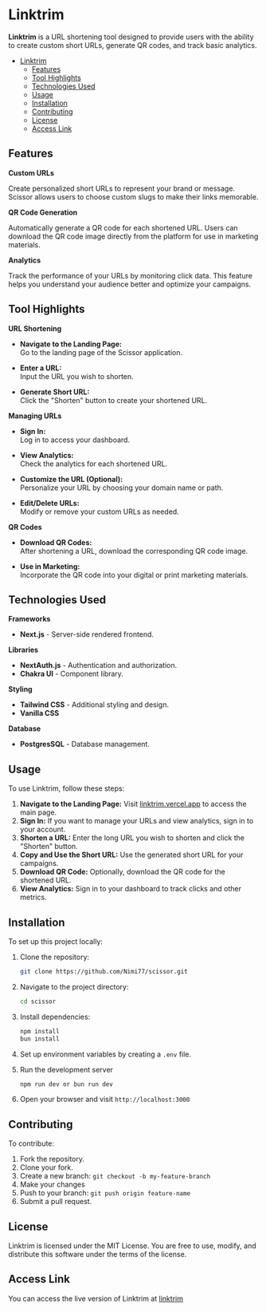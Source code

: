 # Linktrim

**Linktrim** is a URL shortening tool designed to provide users with the ability to create custom short URLs, generate QR codes, and track basic analytics.

- [Linktrim](#linktrim)
  - [Features](#features)
  - [Tool Highlights](#tool-highlights)
  - [Technologies Used](#technologies-used)
  - [Usage](#usage)
  - [Installation](#installation)
  - [Contributing](#contributing)
  - [License](#license)
  - [Access Link](#access-link)

## Features

**Custom URLs**

Create personalized short URLs to represent your brand or message. Scissor allows users to choose custom slugs to make their links memorable.

**QR Code Generation**

Automatically generate a QR code for each shortened URL. Users can download the QR code image directly from the platform for use in marketing materials.

**Analytics**

Track the performance of your URLs by monitoring click data. This feature helps you understand your audience better and optimize your campaigns.

## Tool Highlights

**URL Shortening**

- **Navigate to the Landing Page:**  
  Go to the landing page of the Scissor application.

- **Enter a URL:**  
  Input the URL you wish to shorten.

- **Generate Short URL:**  
  Click the "Shorten" button to create your shortened URL.

**Managing URLs**

- **Sign In:**  
  Log in to access your dashboard.

- **View Analytics:**  
  Check the analytics for each shortened URL.

- **Customize the URL (Optional):**  
  Personalize your URL by choosing your domain name or path.

- **Edit/Delete URLs:**  
  Modify or remove your custom URLs as needed.

**QR Codes**

- **Download QR Codes:**  
  After shortening a URL, download the corresponding QR code image.

- **Use in Marketing:**  
  Incorporate the QR code into your digital or print marketing materials.

## Technologies Used

**Frameworks**

- **Next.js** - Server-side rendered frontend.

**Libraries**

- **NextAuth.js** - Authentication and authorization.
- **Chakra UI** - Component library.

**Styling**

- **Tailwind CSS** - Additional styling and design.
- **Vanilla CSS**

**Database**

- **PostgresSQL** - Database management.

## Usage

To use Linktrim, follow these steps:

1. **Navigate to the Landing Page:** Visit [linktrim.vercel.app](https://linktrim.vercel.app) to access the main page.
2. **Sign In:** If you want to manage your URLs and view analytics, sign in to your account.
3. **Shorten a URL:** Enter the long URL you wish to shorten and click the "Shorten" button.
4. **Copy and Use the Short URL:** Use the generated short URL for your campaigns.
5. **Download QR Code:** Optionally, download the QR code for the shortened URL.
6. **View Analytics:** Sign in to your dashboard to track clicks and other metrics.

## Installation

To set up this project locally:

1. Clone the repository:

   ```bash
   git clone https://github.com/Nimi77/scissor.git
   ```

2. Navigate to the project directory:

   ```bash
   cd scissor
   ```

3. Install dependencies:

   ```bash
   npm install
   bun install
   ```

4. Set up environment variables by creating a `.env` file.
5. Run the development server
   ```bash
   npm run dev or bun run dev
   ```
6. Open your browser and visit `http://localhost:3000`

## Contributing

To contribute:

1. Fork the repository.
2. Clone your fork.
3. Create a new branch: `git checkout -b my-feature-branch`
4. Make your changes
5. Push to your branch: `git push origin feature-name`
6. Submit a pull request.

## License

Linktrim is licensed under the MIT License. You are free to use, modify, and distribute this software under the terms of the license.

## Access Link

You can access the live version of Linktrim at [linktrim](linktrim.vercel.app)
